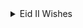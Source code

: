 <details>
  <summary>Eid II Wishes</summary>

<details>
<summary> EXPAND GREETINGS</summary>
  
  ```
  Privileged to see your presence here!
  ```
  
<details>
        <summary>[ A ] Eid_II Checklist: Primary celebration and festival</summary>
  
  ```
  Your checklist:
  ```
  
   - [ ]  Scale: Major impact
   - [ ]  Category: Religion
   - [ ]  Emotional range: Highly sensitive
   - [ ]  Invitation at my home: Open for all
   - [ ]  Vocal pitch: Minor chord
   - [ ]  Dress: Festive and cheerful but nevermin

        </details>

<details>
        <summary>[ B ] 
        RASHADUL ISLAM ross</summary>

  ```
  Brief:
  ```
<details>
            <summary>[ B1 ] Developed by</summary>

   * B.Sc. in Computer Science, CA
   * B.Sc. in Computer Engineering, BD

<details>
            <summary>[ B2 ] Specialization</summary>

   + Computer System & Software
   + Software Engineering


<details>
            <summary>[ B3 ] Expertise</summary>

   + Enterprise inauguration and expansion
   + System or Software Design and Development
   + A.I. & devOP
   + Consulting
   + Business Intelligence and Big Data
   + Liaison
   + Country Lead
   + University speech giving
   + So much in corporates, social responsibility
   + STEM community development
   + Charity

 </details>
 </details>
 </details>
</details>

<details>
        <summary> [ C ] Greeting</summary>

  ```
  English v0.01:
  ```
   > Eid is in you! Everything senses great if you make it sensible and attentive greatness. Happy holidays & feast to you and your f&f both at home and abroad.
  
  ```
  Bengla v0.01:
  ```

   > ঈদ আপনার মাঝেই! আপনি সর্বজনীন অবহিত ও স্বীকৃত বৈশিষ্ট্য অনুভূতিতে থাকলে, সবাই ভাল থাকবে। দেশে ও বিদেশে আপনার সবাইকে ও আপনাকে কাজের ছুটির আন্তরিক শুভেচ্ছা।

  ```
  French v0.01 :
  ```

   > L'Eid est en vous! Tout et bon si vous en faites une grandeur sensible et attentive. Joyeuses fêtes et fêtes à vous, à vos amis et à votre famille, tant chez vous qu'à l'étranger.


  Please, find the audio version of greeting at ![here]{https://soundcloud.app.goo.gl/kZSYP}.

  <iframe width="100%" height="300" scrolling="no" frameborder="no" allow="autoplay" src="https://w.soundcloud.com/player/?url=https%3A//api.soundcloud.com/tracks/1554867712&color=%23ff5500&auto_play=false&hide_related=false&show_comments=true&show_user=true&show_reposts=false&show_teaser=true&visual=true"></iframe>

   </details>

<details>
        <summary> [ D ] Those who miss me: here says all</summary>


  ```
  How am i looking now, what's new?
  ```

   ![Pixels](img_2_1687960547281.jpg)

   </details>

 <details>
   <summary> [ E ] Reach me</summary>


  ```
  Current AVailability
  ```

   | Title      | Location |  Availability     |
   | :---        |    :----:   |          ---: |
   | Webex      | Gmail: rashadul.cse       | Invite away   |
   | Postbox      | Outlook: itsme.rashadul       | Be techsavy   |
   | SMS/Page  | +HH0 AHDA GO ROSS        |  Love to read this      |
   | Cell  | +HH0 AGA DAA HCIE        |  11PM to 11AM EDT      |
   | Venue  | BE.7376062, HI.2598786        |  Encouraged to attend      |

 </details>
</details>

```
Thank you!
```
</details>
